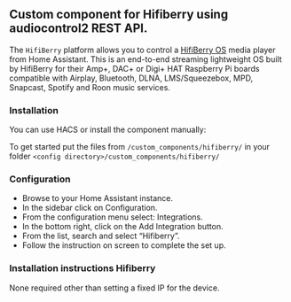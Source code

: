 ## Custom component for Hifiberry using audiocontrol2 REST API.
The `HifiBerry` platform allows you to control a [HifiBerry OS](https://www.hifiberry.com/hifiberryos/) media player from Home Assistant. This is an end-to-end streaming lightweight OS built by HifiBerry for their Amp+, DAC+ or Digi+ HAT Raspberry Pi boards compatible with Airplay, Bluetooth, DLNA, LMS/Squeezebox, MPD, Snapcast, Spotify and Roon music services.
### Installation
You can use HACS or install the component manually:

To get started put the files from `/custom_components/hifiberry/` in your folder `<config directory>/custom_components/hifiberry/`

### Configuration
- Browse to your Home Assistant instance.
- In the sidebar click on  Configuration.
- From the configuration menu select:  Integrations.
- In the bottom right, click on the  Add Integration button.
- From the list, search and select “Hifiberry”.
- Follow the instruction on screen to complete the set up.


### Installation instructions Hifiberry
None required other than setting a fixed IP for the device.
